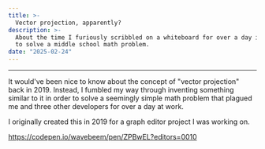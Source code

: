 ```yaml
---
title: >-
  Vector projection, apparently?
description: >-
  About the time I furiously scribbled on a whiteboard for over a day in order
  to solve a middle school math problem.
date: "2025-02-24"
---
```


---

It would've been nice to know about the concept of "vector projection" back
in 2019. Instead, I fumbled my way through inventing something similar to it in
order to solve a seemingly simple math problem that plagued me and three other
developers for over a day at work.

I originally created this in 2019 for a graph editor project I was working on.

https://codepen.io/wavebeem/pen/ZPBwEL?editors=0010

<script type="module" src="./assets/wavebeem-disjoint-graph-union.mjs"></script>

<wavebeem-disjoint-graph-union></wavebeem-disjoint-graph-union>
